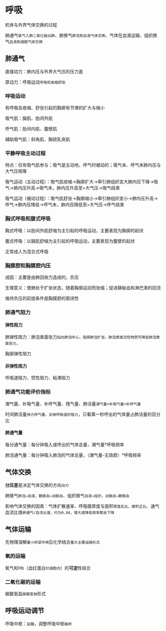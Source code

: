# 呼吸

机体与外界气体交换的过程

肺通气`氧气入肺二氧化碳出肺`、肺换气`肺泡和血液气体交换`、气体在血液运输、组织换气`血液和细胞气体交换`

## 肺通气

直接动力：肺内压与外界大气压的压力差

原动力：呼吸运动`呼吸机收缩舒张`

### 呼吸运动

有呼吸及收缩、舒张引起的胸廓有节律的扩大与缩小

吸气肌：膈肌、肋间外肌

呼气肌：肋间内肌、腹壁肌

辅助吸气肌：斜角肌、胸锁乳突肌

### 平静呼吸主动过程

特点：仅有吸气肌参与；吸气是主动地，呼气时被动的；吸气末、呼气末肺内压与大气压相等

吸气运动（主动过程）：吸气肌收缩→胸廓扩大→牵引肺组织变大肺内压下降→吸气→肺内压升高→吸气末，肺内压升高至=大气压→吸气结束

吸气运动（被动过程）：吸气肌舒张→胸廓缩小→牵引肺组织变小→肺内压升高→呼气→肺内压降低→呼气末，肺内压降低至=大气压→呼气结束

### 胸式呼吸和腹式呼吸

胸式呼吸：以肋间外肌舒缩为主引起的呼吸运动，主要表现为胸廓的起伏

腹式呼吸：以膈肌舒缩为主引起的呼吸运动，主要表现为腹壁的起伏

正常成人为混合式呼吸

### 胸膜腔和胸膜腔内压

成因：主要是由肺回收力造成的，负压

生理意义：使肺处于扩张状态，随着胸廓运动而张缩；促进静脉血和淋巴液的回流

维持负压的前提条件是胸膜腔的密闭性

### 肺通气阻力

#### 弹性阻力

肺弹性阻力：肺泡表面张力`指向肺泡中心，阻碍肺泡扩张，肺泡表面活性物质可降低肺泡表面张力`、

胸廓弹性阻力

#### 非弹性阻力

呼吸道阻力、惯性阻力、粘滞阻力

### 肺通气功能评价指标

潮气量、补吸气量、补呼气量、残气量、肺活量`潮气量+补吸气量+补呼气量`

时间肺活量`用力呼气量，反映呼吸道的阻力`，只看第一秒呼出的气体量占肺活量的百分比

#### 肺通气量

每分通气量：每分钟吸入或呼出的气体总量，潮气量*呼吸频率

肺泡通气量：每分钟吸入肺泡的气体总量，（潮气量-无效腔）*呼吸频率

## 气体交换

**分压差**是决定气体交换的方向`动力`

肺换气`肺泡→血液，静脉血→动脉血`、组织换气`血液→组织，动脉血→静脉血`

影响气体交换的因素：气体扩散速率、呼吸膜厚度与面积`厚度反比、面积正比`、通气血流比值`肺通气/血流比值，约为0.84，增大或降低效率都会下降`

## 气体运输

先物理溶解`量小桥梁作用`后化学结合`量大主要运输形式`

### 氧的运输

氧气和Hb（血红蛋白`红细胞内`）的**可逆**性结合

### 二氧化碳的运输

碳酸氢盐`碳酸氢钠`形式

## 呼吸运动调节

呼吸中枢：`延髓`，调整呼吸中枢`脑桥`